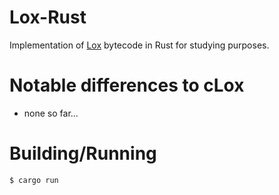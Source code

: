 # Lox-Rust

Implementation of [Lox](https://github.com/munificent/craftinginterpreters) bytecode in Rust for studying purposes.

# Notable differences to cLox

- none so far...

# Building/Running

```
$ cargo run
```